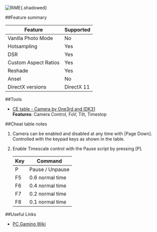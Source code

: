 ![RiME](Images\Rime_header.png "Shot by One3rd"){.shadowed}

##Feature summary

Feature | Supported
--|--
Vanilla Photo Mode | No
Hotsampling | Yes
DSR | Yes
Custom Aspect Ratios | Yes
Reshade | Yes
Ansel | No
DirectX versions | DirectX 11
 
##Tools
* [CE table - Camera by One3rd and IDK31](..\CheatTables\RiME.CT)  
**Features**: Camera Control, FoV, Tilt, Timestop

##Cheat table notes

1. Camera can be enabled and disabled at any time with [Page Down]. Controlled with the keypad keys as shown in the table.
2. Enable  Timescale control with the Pause script by pressing [P].

	Key | Command
	--|--
	P | Pause / Unpause
	F5 | 0.6 normal time
	F6 | 0.4 normal time
	F7 | 0.2 normal time
	F8 | 0.1 normal time

##Useful Links

* [PC Gaming Wiki](https://pcgamingwiki.com/wiki/Rime)